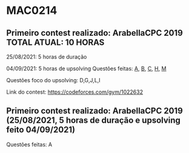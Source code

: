 # MAC0214

## Primeiro contest realizado: ArabellaCPC 2019 TOTAL ATUAL: 10 HORAS
25/08/2021: 5 horas de duração

04/09/2021: 5 horas de upsolving
Questões feitas: [A](https://codeforces.com/gym/102263/submission/127001857), [B](https://codeforces.com/gym/102263/submission/127001857), [C](https://codeforces.com/gym/102263/submission/127001857), [H](https://codeforces.com/gym/102263/submission/127410614), [M](https://codeforces.com/gym/102263/submission/127005951)

Questões foco do upsolving: D,G,J,L,I

Link do contest: https://codeforces.com/gym/1022632

## Primeiro contest realizado: ArabellaCPC 2019 (25/08/2021, 5 horas de duração e upsolving feito 04/09/2021)
Questões feitas: A
